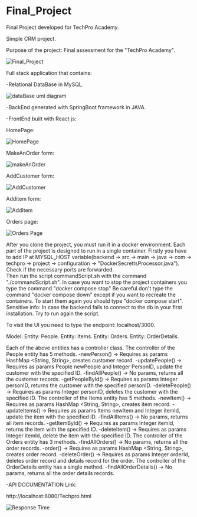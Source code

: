 # Final_Project
Final Project developed for TechPro Academy.


Simple CRM project.

Purpose of the project: Final assessment for the "TechPro Academy".

![Final_Project](https://github.com/VeniaminArapidis/Final_Project/assets/128240345/03ac77c1-b4e5-4e25-8956-7493cb4768f1)



Full stack application that contains:

-Relational DataBase in MySQL.

![dataBase uml diagram](https://github.com/VeniaminArapidis/Final_Project/assets/128240345/359603a8-b594-4939-bcc1-e96e861f1ac4)

-BackEnd generated with SpringBoot framework in JAVA.

-FrontEnd built with React js:

HomePage:

![HomePage](https://github.com/VeniaminArapidis/Final_Project/assets/128240345/543d5292-3ba9-4e6a-9381-fc767e158321)

MakeAnOrder form:

![makeAnOrder](https://github.com/VeniaminArapidis/Final_Project/assets/128240345/04d3b5b5-ea27-42d9-97b7-36be0f2dca87)

AddCustomer form: 

![AddCustomer](https://github.com/VeniaminArapidis/Final_Project/assets/128240345/f8a7ebd2-167d-4920-8ed1-22d86c58a7d0)

Additem form:

![AddItem](https://github.com/VeniaminArapidis/Final_Project/assets/128240345/c91c5452-91e4-426f-951a-63417cf5fda4)

Orders page:

![Orders Page](https://github.com/VeniaminArapidis/Final_Project/assets/128240345/ebe6b411-8754-4e04-a207-31ebf96bad85)







After you clone the project, you must run it in a docker environment.
Each part of the project is designed to run in a single container.
Firstly you have to add IP at MYSQL_HOST variable(backend -> src -> main -> java -> com -> techpro -> project -> configuration -> "DockerSecrettsProcessor.java").
Check if the necessary ports are forwarded.  
Then run the script commandScript.sh with the command "./commandScript.sh". 
In case you want to stop the project containers you type the command "docker compose stop"
Be careful don't type the command "docker compose down" except if you want to recreate the containers.
To start them again you should type "docker compose start".
Sensitive info: In case the backend fails to connect to the db in your first installation. Try to run again the script.

To visit the UI you need to type the endpoint: localhost/3000.

Model:
Entity: People.
Entity: Items.
Entity: Orders.
Entity: OrderDetails.

Each of the above entities has a controller class.
The controller of the People entity has 5 methods.
-newPerson() -> Requires as params HashMap <String, String>, creates customer record. 
-updatePeople() -> Requires as params People newPeople and Integer PersonID, update the customer with the specified ID.
-findAllPeople() -> No params, returns all the customer records.
-getPeopleById() -> Requires as params Integer personID, returns the customer with the specified personID.
-deletePeople() -> Requires as params Integer personID, deletes the customer with the specified ID.
The controller of the Items entity has 5 methods.
-newItem() -> Requires as params HashMap <String, String>, creates item record.
-updateItems() -> Requires as params Items newItem and Integer itemId, update the item with the specified ID.
-findAllItems() -> No params, returns all item records.
-getItemById() -> Requires as params Integer itemId, returns the item with the specified ID.
-deleteItem() -> Requires as params Integer itemId, delete the item with the specified ID.
The controller of the Orders entity has 3 methods.
-findAllOrders() -> No params, returns all the order records.
-order() -> Requires as params HashMap <String, String>, creates order record. 
-deleteOrder() -> Requires as params Integer orderId, deletes order record and details record for the order.
The controller of the OrderDetails entity has a single method.
-findAllOrderDetails() -> No params, returns all the order details records.


-API DOCUMENTATION Link: 

http://localhost:8080/Techpro.html

![Response Time](https://github.com/VeniaminArapidis/Final_Project/assets/128240345/cdc33533-e9de-4319-8de3-1bd879744c4c)



